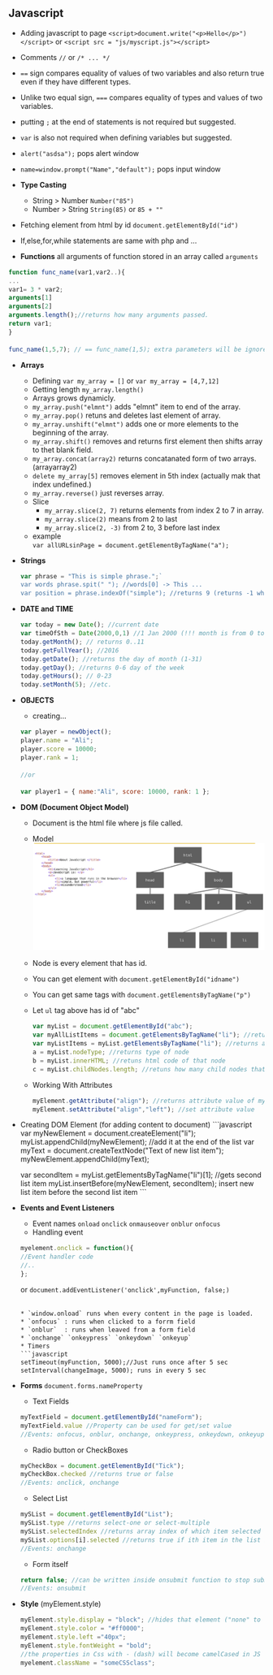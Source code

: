 ## Javascript

* Adding javascript to page
`<script>document.write("<p>Hello</p>")</script>`
or `<script src = "js/myscript.js"></script>`
* Comments `//` or `/* ... */`
* `==` sign compares equality of values of two variables and also return true even if they have different types.
* Unlike two equal sign, `===` compares equality of types and values of two variables.
* putting `;` at the end of statements is not required but suggested.
* `var` is also not required when defining variables but suggested.
* `alert("asdsa");` pops alert window
* `name=window.prompt("Name","default");` pops input window

* **Type Casting**
    * String > Number `Number("85")`
    * Number > String `String(85)` or `85 + ""`
* Fetching element from html by id `document.getElementById("id")`
* If,else,for,while statements are same with php and  ...
* **Functions**
    all arguments of function stored in an array called `arguments`

```javascript
function func_name(var1,var2..){
... 
var1= 3 * var2;
arguments[1]
arguments[2]
arguments.length();//returns how many arguments passed.
return var1;
}

func_name(1,5,7); // == func_name(1,5); extra parameters will be ignored    

```
* **Arrays**
    * Defining `var my_array = []` or `var my_array = [4,7,12]`
    * Getting length `my_array.length()`
    * Arrays grows dynamicly.
    * `my_array.push("elmnt")` adds "elmnt" item to end of the array.
    * `my_array.pop()` retuns and deletes last element of array.
    * `my_array.unshift("elmnt")` adds one or more elements to the beginning of the array.
    * `my_array.shift()` removes and returns first element then shifts array to thet blank field.
    * `my_array.concat(array2)` returns concatanated form of two arrays.(arrayarray2)
    * `delete my_array[5]` removes element in 5th index (actually mak that index undefined.) 
    * `my_array.reverse()` just reverses array.
    * Slice
    	* `my_array.slice(2, 7)` returns elements from index 2 to 7 in array. 
    	* `my_array.slice(2)` means from 2 to last
    	* `my_array.slice(2, -3)` from 2 to, 3 before last index
    *  example   
    	`var allURLsinPage = document.getElementByTagName("a");`

* **Strings**
	
	```javascript
	var phrase = "This is simple phrase.";`
	var words phrase.spit(" "); //words[0] -> This ...
	var position = phrase.indexOf("simple"); //returns 9 (returns -1 when not found)
	```

* **DATE and TIME**
  
	```javascript
	var today = new Date(); //current date
	var timeOfSth = Date(2000,0,1) //1 Jan 2000 (!!! month is from 0 to 11)
	today.getMonth(); // returns 0..11
	today.getFullYear(); //2016
	today.getDate(); //returns the day of month (1-31)
	today.getDay(); //returns 0-6 day of the week
	today.getHours(); // 0-23
	today.setMonth(5); //etc.
	```

* **OBJECTS**
	* creating...
	```javascript
	var player = newObject();
	player.name = "Ali";
	player.score = 10000;
	player.rank = 1;
	
	//or

	var player1 = { name:"Ali", score: 10000, rank: 1 };
	```
  
* **DOM (Document Object Model)**
	* Document is the html file where js file called.
	* Model 
	![alt text](model.png)
	* Node is every element that has id.
	* You can get element with `document.getElementById("idname")`
	* You can get same tags with `document.getElementsByTagName("p")`
	* Let `ul` tag above has id of "abc"   

		```javascript
		var myList = document.getElementById("abc");
		var myAllListItems = document.getElementsByTagName("li"); //returns array contains all "li" tags in document
		var myListItems = myList.getElementsByTagName("li"); //returns array contains all "li" tags in ul tag has id of "abc"
		a = myList.nodeType; //returns type of node
		b = myList.innerHTML; //retuns html code of that node
		c = myList.childNodes.length; //retuns how many child nodes that node have
		```
	* Working With Attributes   

		```javascript
		myElement.getAttribute("align"); //returns attribute value of myElement
		myElement.setAttribute("align","left"); //set attribute value
		```
		
* Creating DOM Element (for adding content to document)
		```javascript
		var myNewElement = document.createElement("li");
		myList.appendChild(myNewElement); //add it at the end of the list
		var myText = document.createTextNode("Text of new list item");
		myNewElement.appendChild(myText); 
	
	var secondItem = myList.getElementsByTagName("li")[1]; //gets second list item
		myList.insertBefore(myNewElement, secondItem); insert new list item before the second list item 
		```


* **Events and Event Listeners**
	* Event names `onload` `onclick` `onmauseover` `onblur` `onfocus`
	* Handling event 
	```javascript
	myelement.onclick = function(){
	//Event handler code
	//..
	};
	```

	or `document.addEventListener('onclick',myFunction, false;)` 

	```

	* `window.onload` runs when every content in the page is loaded.
	* `onfocus` : runs when clicked to a forrm field
	* `onblur`  : runs when leaved from a form field 
	* `onchange` `onkeypress` `onkeydown` `onkeyup` 
	* Timers   
	​```javascript
	setTimeout(myFunction, 5000);//Just runs once after 5 sec 
	setInterval(changeImage, 5000); runs in every 5 sec
	```

* **Forms** `document.forms.nameProperty`   
	* Text Fields
	```javascript
	myTextField = document.getElementById("nameForm");
	myTextField.value //Property can be used for get/set value
	//Events: onfocus, onblur, onchange, onkeypress, onkeydown, onkeyup
	```

	* Radio button or CheckBoxes
	```javascript
	myCheckBox = document.getElementById("Tick");
	myCheckBox.checked //returns true or false
	//Events: onclick, onchange
	```

	* Select List
	```javascript
	mySList = document.getElementById("List");
	mySList.type //returns select-one or select-multiple
	mySList.selectedIndex //returns array index of which item selected (for select-one)
	mySList.options[i].selected //returns true if ith item in the list is selected
	//Events: onchange
  ```

	* Form itself
	```javascript
	return false; //can be written inside onsubmit function to stop submiting form (for validation purposes)
	//Events: onsubmit
	```

* **Style** (myElement.style)
	
	```javascript
	myElement.style.display = "block"; //hides that element ("none" to show)
	myElement.style.color = "#ff0000";
	myElement.style.left ="40px";
	myElement.style.fontWeight = "bold";
	//the properties in Css with - (dash) will become camelCased in JS 
	myelement.className = "someCSSclass";
	```




